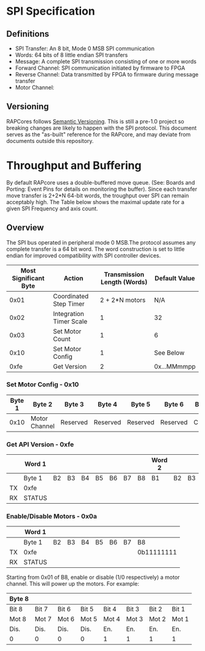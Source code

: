 # SPI Specification

## Definitions

- SPI Transfer: An 8 bit, Mode 0 MSB SPI communication
- Words: 64 bits of 8 little endian SPI transfers
- Message: A complete SPI transmission consisting of one or more words
- Forward Channel: SPI communication initiated by firmware to FPGA
- Reverse Channel: Data transmitted by FPGA to firmware during message transfer
- Motor Channel:

## Versioning

RAPCores follows [Semantic Versioning](https://semver.org/). This is still a pre-1.0
project so breaking changes are likely to happen with the SPI protocol. This document
serves as the "as-built" reference for the RAPcore, and may deviate from documents outside
this repository.

# Throughput and Buffering

By default RAPcore uses a double-buffered move queue.
(See: Boards and Porting: Event Pins for details on monitoring the buffer). Since each transfer
move transfer is 2+2*N 64-bit words, the troughput over SPI can remain acceptably
high. The Table below shows the maximal update rate for a given SPI Frequency
and axis count.



## Overview

The SPI bus operated in peripheral mode 0 MSB.The protocol assumes any complete transfer is
a 64 bit word. The word construction is set to little endian for improved compatibility with
SPI controller devices.


| Most Significant Byte | Action                  | Transmission Length (Words) | Default Value |
|-----------------------|-------------------------|-----------------------------|---------------|
| 0x01                  | Coordinated Step Timer  | 2 + 2*N motors              | N/A           |
| 0x02                  | Integration Timer Scale | 1                           | 32            |
| 0x03                  | Set Motor Count         | 1                           | 6             |
| 0x10                  | Set Motor Config        | 1                           | See Below     |
| 0xfe                  | Get Version             | 2                           | 0x...MMmmpp   |


### Set Motor Config - 0x10

| Byte 1 | Byte 2         | Byte 3   | Byte 4   | Byte 5   | Byte 6   | Byte 7  | Byte 8     |
|--------|----------------|----------|----------|----------|----------|---------|------------|
| 0x10   | Motor Channel  | Reserved | Reserved | Reserved | Reserved | Current | Microsteps |

### Get API Version - 0xfe

|  | Word 1 |  |  |  |  |  |  |  | Word 2 |  |  |  |  |     |     |     |
|--|--------|--|--|--|--|--|--|--|--------|--|--|--|--|-----|-----|-----|
|  | Byte 1 |B2|B3|B4|B5|B6|B7|B8| B1     |B2|B3|B4|B5|B6   |B7   |B8   |
|TX| 0xfe   |  |  |  |  |  |  |  |        |  |  |  |  |     |     |     |
|RX| STATUS |  |  |  |  |  |  |  |        |  |  |  |  |MAJOR|MINOR|PATCH|

### Enable/Disable Motors - 0x0a

|  | Word 1 |  |  |  |  |  |  |          |
|--|--------|--|--|--|--|--|--|----------|
|  | Byte 1 |B2|B3|B4|B5|B6|B7|B8        |
|TX| 0xfe   |  |  |  |  |  |  |0b11111111|
|RX| STATUS |  |  |  |  |  |  |          |

Starting from 0x01 of B8, enable or disable (1/0 respectively) a motor channel.
This will power up the motors. For example:

|Byte 8||||||||
|-|-|-|-|-|-|-|-|
|Bit 8| Bit 7 | Bit 6|Bit 5| Bit 4| Bit 3| Bit 2| Bit 1|
|Mot 8| Mot 7 | Mot 6|Mot 5| Mot 4| Mot 3| Mot 2| Mot 1|
| Dis. | Dis.  | Dis.| Dis.| En.  | En.  | En.  | En.  |
| 0    |  0    | 0   | 0   | 1    | 1    | 1    | 1    |

